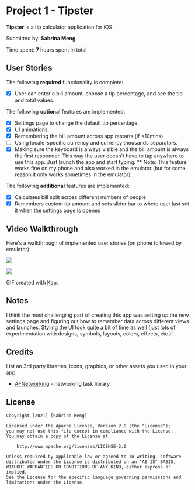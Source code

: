 # Project 1 - Tipster

**Tipster** is a tip calculator application for iOS.

Submitted by: **Sabrina Meng**

Time spent: **7** hours spent in total

## User Stories

The following **required** functionality is complete:

* [X] User can enter a bill amount, choose a tip percentage, and see the tip and total values.

The following **optional** features are implemented:

* [X] Settings page to change the default tip percentage.
* [X] UI animations
* [X] Remembering the bill amount across app restarts (if <10mins)
* [ ] Using locale-specific currency and currency thousands separators.
* [X] Making sure the keyboard is always visible and the bill amount is always the first responder. This way the user doesn't have to tap anywhere to use this app. Just launch the app and start typing.
      ** Note: This feature works fine on my phone and also worked in the emulator (but for some reason it only works sometimes in the emulator)
      
The following **additional** features are implemented:

- [X] Calculates bill split across different numbers of people
- [X] Remembers custom tip amount and sets slider bar to where user last set it when the settings page is opened

## Video Walkthrough

Here's a walkthrough of implemented user stories (on phone followed by emulator):

![](https://i.imgur.com/KW0X0Vz.gif)

![](https://i.imgur.com/plMqpFf.gif)

GIF created with [Kap](https://getkap.co/).

## Notes

I think the most challenging part of creating this app was setting up the new settings page and figuring out how to remember data across different views and
launches. Styling the UI took quite a bit of time as well (just lots of experimentation with designs, symbols, layouts, colors, effects, etc.)!

## Credits

List an 3rd party libraries, icons, graphics, or other assets you used in your app.

- [AFNetworking](https://github.com/AFNetworking/AFNetworking) - networking task library

## License

    Copyright [2021] [Sabrina Meng]

    Licensed under the Apache License, Version 2.0 (the "License");
    you may not use this file except in compliance with the License.
    You may obtain a copy of the License at

        http://www.apache.org/licenses/LICENSE-2.0

    Unless required by applicable law or agreed to in writing, software
    distributed under the License is distributed on an "AS IS" BASIS,
    WITHOUT WARRANTIES OR CONDITIONS OF ANY KIND, either express or implied.
    See the License for the specific language governing permissions and
    limitations under the License.



